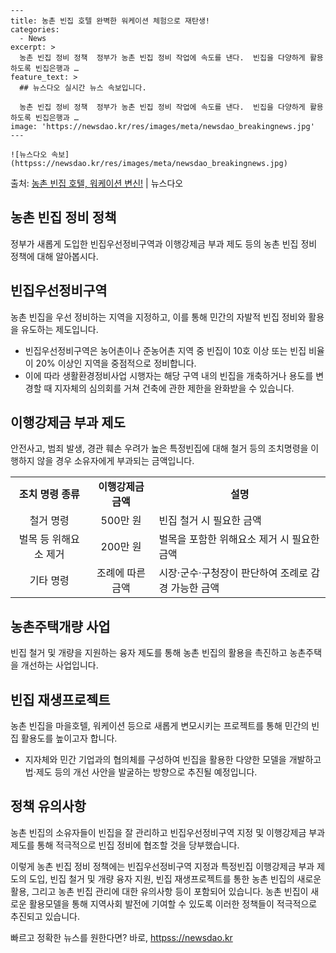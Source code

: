     ---
    title: 농촌 빈집 호텔 완벽한 워케이션 체험으로 재탄생!
    categories:
      - News
    excerpt: >
      농촌 빈집 정비 정책  정부가 농촌 빈집 정비 작업에 속도를 낸다.  빈집을 다양하게 활용하도록 빈집은행과 …
    feature_text: >
      ## 뉴스다오 실시간 뉴스 속보입니다.
    
      농촌 빈집 정비 정책  정부가 농촌 빈집 정비 작업에 속도를 낸다.  빈집을 다양하게 활용하도록 빈집은행과 …
    image: 'https://newsdao.kr/res/images/meta/newsdao_breakingnews.jpg'
    ---
    
    ![뉴스다오 속보](httpss://newsdao.kr/res/images/meta/newsdao_breakingnews.jpg)

<p>출처: <a href="httpss://newsdao.kr/4555" rel="dofollow">농촌 빈집 호텔, 워케이션 변신!</a> | 뉴스다오</p>

<h2 data-ke-size="size26">농촌 빈집 정비 정책</h2>
<p data-ke-size="size16">정부가 새롭게 도입한 빈집우선정비구역과 이행강제금 부과 제도 등의 농촌 빈집 정비 정책에 대해 알아봅시다.</p>

<h2 data-ke-size="size24">빈집우선정비구역</h2>
<p data-ke-size="size16">농촌 빈집을 우선 정비하는 지역을 지정하고, 이를 통해 민간의 자발적 빈집 정비와 활용을 유도하는 제도입니다.</p>
<ul>
  <li>빈집우선정비구역은 농어촌이나 준농어촌 지역 중 빈집이 10호 이상 또는 빈집 비율이 20% 이상인 지역을 중점적으로 정비합니다.</li>
  <li>이에 따라 생활환경정비사업 시행자는 해당 구역 내의 빈집을 개축하거나 용도를 변경할 때 지자체의 심의회를 거쳐 건축에 관한 제한을 완화받을 수 있습니다.</li>
</ul>

<h2 data-ke-size="size24">이행강제금 부과 제도</h2>
<p data-ke-size="size16">안전사고, 범죄 발생, 경관 훼손 우려가 높은 특정빈집에 대해 철거 등의 조치명령을 이행하지 않을 경우 소유자에게 부과되는 금액입니다.</p>
<table>
  <tr>
    <td style="text-align: center; height: 17px;"><b>조치 명령 종류</b></td>
    <td style="text-align: center; height: 17px;"><b>이행강제금 금액</b></td>
    <td style="text-align: center; height: 17px;"><b>설명</b></td>
  </tr>
  <tr>
    <td style="text-align: center; height: 17px;">철거 명령</td>
    <td style="text-align: center; height: 17px;">500만 원</td>
    <td>빈집 철거 시 필요한 금액</td>
  </tr>
  <tr>
    <td style="text-align: center; height: 17px;">벌목 등 위해요소 제거</td>
    <td style="text-align: center; height: 17px;">200만 원</td>
    <td>벌목을 포함한 위해요소 제거 시 필요한 금액</td>
  </tr>
  <tr>
    <td style="text-align: center; height: 17px;">기타 명령</td>
    <td style="text-align: center; height: 17px;">조례에 따른 금액</td>
    <td>시장·군수·구청장이 판단하여 조례로 감경 가능한 금액</td>
  </tr>
</table>

<h2 data-ke-size="size24">농촌주택개량 사업</h2>
<p data-ke-size="size16">빈집 철거 및 개량을 지원하는 융자 제도를 통해 농촌 빈집의 활용을 촉진하고 농촌주택을 개선하는 사업입니다.</p>

<h2 data-ke-size="size24">빈집 재생프로젝트</h2>
<p data-ke-size="size16">농촌 빈집을 마을호텔, 워케이션 등으로 새롭게 변모시키는 프로젝트를 통해 민간의 빈집 활용도를 높이고자 합니다.</p>
<ul>
  <li>지자체와 민간 기업과의 협의체를 구성하여 빈집을 활용한 다양한 모델을 개발하고 법·제도 등의 개선 사안을 발굴하는 방향으로 추진될 예정입니다.</li>
</ul>

<h2 data-ke-size="size24">정책 유의사항</h2>
<p data-ke-size="size16">농촌 빈집의 소유자들이 빈집을 잘 관리하고 빈집우선정비구역 지정 및 이행강제금 부과 제도를 통해 적극적으로 빈집 정비에 협조할 것을 당부했습니다.</p>

이렇게 농촌 빈집 정비 정책에는 빈집우선정비구역 지정과 특정빈집 이행강제금 부과 제도의 도입, 빈집 철거 및 개량 융자 지원, 빈집 재생프로젝트를 통한 농촌 빈집의 새로운 활용, 그리고 농촌 빈집 관리에 대한 유의사항 등이 포함되어 있습니다. 농촌 빈집이 새로운 활용모델을 통해 지역사회 발전에 기여할 수 있도록 이러한 정책들이 적극적으로 추진되고 있습니다. 

빠르고 정확한 뉴스를 원한다면? 바로, <a href="httpss://newsdao.kr" rel="dofollow">httpss://newsdao.kr</a>


    
